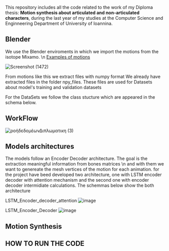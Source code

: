 This repository includes all the code related to the work of my Diploma thesis: <b>Motion synthesis about articulated 
and non-articulated characters</b>, during the last year of my studies at the Computer Science and Enginneering Department of University of Ioannina.

<H2>Blender</H2> 

We use the Blender enviroments in which we import the motions from the isotope Mixamo. \n
<u>Examples of motions</u>  

![Screenshot (1472)](https://github.com/GiorgosDrog/diploma_thesis_motion_synthesis/assets/72260809/73cf04e9-8390-491a-8c2c-ab03eece8074)

From motions like this we extract files with numpy format
We already have extracted files in the folder npy_files. These files are used for Datasets about model's training and validation datasets 

For the DataSets we follow the class stucture which are appeared in the schema below.


<H2> WorkFlow </H2>

![ροήδεδομέωνΔιπλωματικη (3)](https://github.com/GiorgosDrog/diploma_thesis_motion_synthesis/assets/72260809/08ea37ae-2d0c-4356-9044-93d4d4c37b46)

<H2> Models architectures </H2>
The models follow an Encoder Decoder architecture. The goal is the extraction meaningful information from bones matrices \n and with them we want to genereate the mesh vertices of the motion for each animation. for the project have beed developed two architecture, one with LSTM encoder decoder with attention mechanism and the second one with encoder decoder intermidiate calculations.   
The schemmas below show the both architecture

LSTM_Encoder_decoder_attention
![image](https://github.com/GiorgosDrog/diploma_thesis_motion_synthesis/assets/72260809/420ae429-ae62-4c8f-8646-69a85df19ad1)

LSTM_Encoder_Decoder
![image](https://github.com/GiorgosDrog/diploma_thesis_motion_synthesis/assets/72260809/982f983c-88c1-4c5e-893a-7226149fd3e8)

<H2>Motion Synthesis</H2>
<H2> HOW TO RUN THE CODE </H2>
